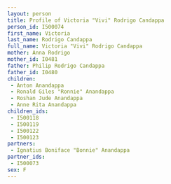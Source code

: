 ```yaml
---
layout: person
title: Profile of Victoria "Vivi" Rodrigo Candappa
person_id: I500074
first_name: Victoria
last_name: Rodrigo Candappa
full_name: Victoria "Vivi" Rodrigo Candappa
mother: Anna Rodrigo
mother_id: I0481
father: Philip Rodrigo Candappa
father_id: I0480
children:
 - Anton Anandappa
 - Ronald Giles "Ronnie" Anandappa
 - Roshan Jude Anandappa
 - Anne Rita Anandappa
children_ids:
 - I500118
 - I500119
 - I500122
 - I500123
partners:
 - Ignatius Boniface "Bonnie" Anandappa
partner_ids:
 - I500073
sex: F
---
```


